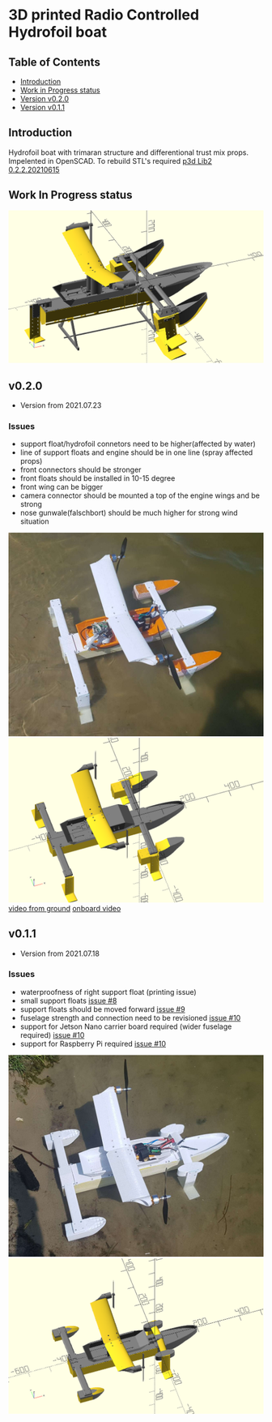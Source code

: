 # 3D printed Radio Controlled Hydrofoil boat

## Table of Contents

 - [Introduction](#intro)
 - [Work in Progress status](#wip)
 - [Version v0.2.0](#v0_2_0)
 - [Version v0.1.1](#v0_1_1)

## Introduction

Hydrofoil boat with trimaran structure and differentional trust mix props.
Impelented in OpenSCAD. To rebuild STL's required [p3d Lib2 0.2.2.20210615](https://github.com/ayaromenok/p3dLib)

## Work In Progress status<a name="wip"></a>

![HydroFoil boat](https://github.com/ayaromenok/p3dRcHydroFoilBoat/blob/master/png/_assembly.png?raw=true)

## v0.2.0 <a name="v0_2_0"></a>

- Version from 2021.07.23

### Issues    
  - support float/hydrofoil connetors need to be higher(affected by water)
  - line of support floats and engine should be in one line (spray affected props)
  - front connectors should be stronger
  - front floats should be installed in 10-15 degree
  - front wing can be bigger
  - camera connector should be mounted a top of the engine wings and be strong
  - nose gunwale(falschbort) should be much higher for strong wind situation
  
![HydroFoil boat](https://github.com/ayaromenok/p3dRcHydroFoilBoat/blob/master/png/real_v0.2.0.jpg?raw=true)
![HydroFoil boat](https://github.com/ayaromenok/p3dRcHydroFoilBoat/blob/master/png/scad_v0.2.0.png?raw=true)
[video from ground](https://www.youtube.com/watch?v=aogEewLZsBY)
[onboard video](https://www.youtube.com/watch?v=OHG-W-Ka8qo)

## v0.1.1 <a name="v0_1_1"></a>

- Version from 2021.07.18

### Issues
  - waterproofness of right support float (printing issue)
  - small support floats [issue #8](https://github.com/ayaromenok/p3dRcHydroFoilBoat/issues/8)
  - support floats should be moved forward [issue #9](https://github.com/ayaromenok/p3dRcHydroFoilBoat/issues/9)
  - fuselage strength and connection need to be revisioned [issue #10](https://github.com/ayaromenok/p3dRcHydroFoilBoat/issues/10)
  - support for Jetson Nano carrier board required (wider fuselage required) [issue #10](https://github.com/ayaromenok/p3dRcHydroFoilBoat/issues/10)
  - support for Raspberry Pi required [issue #10](https://github.com/ayaromenok/p3dRcHydroFoilBoat/issues/10)
  
![HydroFoil boat](https://github.com/ayaromenok/p3dRcHydroFoilBoat/blob/master/png/real_v0.1.0.jpg?raw=true)
![HydroFoil boat](https://github.com/ayaromenok/p3dRcHydroFoilBoat/blob/master/png/scad_v0.1.0.png?raw=true)
